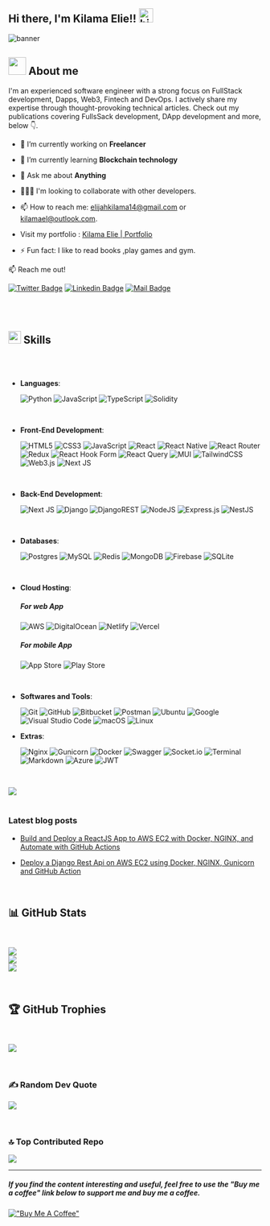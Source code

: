 ## Hi there, I'm Kilama Elie!! <img src="https://user-images.githubusercontent.com/1303154/88677602-1635ba80-d120-11ea-84d8-d263ba5fc3c0.gif" width="28px" alt="hi">
![banner](https://res.cloudinary.com/dwz5lx2k7/image/upload/v1702919814/portfolio/Kilama_Banner_Linkedin_banner_rpf550.webp)

## <img src="https://media.giphy.com/media/iY8CRBdQXODJSCERIr/giphy.gif" width="35"><b> About me </b>
I'm an experienced software engineer with a strong focus on FullStack development, Dapps, Web3, Fintech and DevOps.
I actively share my expertise through thought-provoking technical articles. Check out my publications covering FullsSack development, DApp development and more, below 👇.

- 🔭 I’m currently working on **Freelancer**

- 🌱 I’m currently learning **Blockchain technology**

- 💬 Ask me about **Anything**

- 👨🏿‍💻 I'm looking to collaborate with other developers.

- 📫 How to reach me: elijahkilama14@gmail.com  or kilamael@outlook.com.
 
-  Visit my portfolio : [Kilama Elie | Portfolio ](https://kilamaelie.com)

- ⚡ Fun fact: I like to read books ,play games and gym.

:mailbox: Reach me out!

[![Twitter Badge](https://img.shields.io/badge/-@kilamaelie-1ca0f1?style=flat&labelColor=1ca0f1&logo=twitter&logoColor=white&link=https://twitter.com/kilamaelie)](https://twitter.com/kilamaelie) [![Linkedin Badge](https://img.shields.io/badge/-kilamaelie-0e76a8?style=flat&labelColor=0e76a8&logo=linkedin&logoColor=white)](https://www.linkedin.com/in/kilamaelie/)  [![Mail Badge](https://img.shields.io/badge/-elijahkilama-c0392b?style=flat&labelColor=c0392b&logo=gmail&logoColor=white)](mailto:elijahkilama14@gmail.com)

<br>
<br>

  
## <img src="https://media2.giphy.com/media/QssGEmpkyEOhBCb7e1/giphy.gif?cid=ecf05e47a0n3gi1bfqntqmob8g9aid1oyj2wr3ds3mg700bl&rid=giphy.gif" width ="25"> <b>Skills</b>

<br>
<br>

<p align="center">

- **Languages**:
  
   ![Python](https://img.shields.io/badge/Python%20-%2314354C.svg?style=for-the-badge&logo=python&logoColor=white)
   ![JavaScript](https://img.shields.io/badge/javascript-%23323330.svg?style=for-the-badge&logo=javascript&logoColor=%23F7DF1E)
   ![TypeScript](https://img.shields.io/badge/typescript-%23007ACC.svg?style=for-the-badge&logo=typescript&logoColor=white)
   ![Solidity](https://img.shields.io/badge/Solidity-%23363636.svg?style=for-the-badge&logo=solidity&logoColor=white)

<br> 

- **Front-End Development**:

  ![HTML5](https://img.shields.io/badge/HTML5%20-%23E34F26.svg?style=for-the-badge&logo=html5&logoColor=white)
  ![CSS3](https://img.shields.io/badge/CSS%20-%231572B6.svg?style=for-the-badge&logo=css3&logoColor=white)
  ![JavaScript](https://img.shields.io/badge/JavaScript%20-%23F7DF1E.svg?style=for-the-badge&logo=javascript&logoColor=black)
  ![React](https://img.shields.io/badge/react-%2320232a.svg?style=for-the-badge&logo=react&logoColor=%2361DAFB)
  ![React Native](https://img.shields.io/badge/react_native-%2320232a.svg?style=for-the-badge&logo=react&logoColor=%2361DAFB)
  ![React Router](https://img.shields.io/badge/React_Router-CA4245?style=for-the-badge&logo=react-router&logoColor=white)
  ![Redux](https://img.shields.io/badge/redux-%23593d88.svg?style=for-the-badge&logo=redux&logoColor=white)
  ![React Hook Form](https://img.shields.io/badge/React%20Hook%20Form-%23EC5990.svg?style=for-the-badge&logo=reacthookform&logoColor=white)
  ![React Query](https://img.shields.io/badge/-React%20Query-FF4154?style=for-the-badge&logo=react%20query&logoColor=white)
  ![MUI](https://img.shields.io/badge/MUI-%230081CB.svg?style=for-the-badge&logo=mui&logoColor=white)
  ![TailwindCSS](https://img.shields.io/badge/tailwindcss-%2338B2AC.svg?style=for-the-badge&logo=tailwind-css&logoColor=white)
  ![Web3.js](https://img.shields.io/badge/web3.js-F16822?style=for-the-badge&logo=web3.js&logoColor=white)
  ![Next JS](https://img.shields.io/badge/Next-black?style=for-the-badge&logo=next.js&logoColor=white)

  <br>

- **Back-End Development**:

  ![Next JS](https://img.shields.io/badge/Next-black?style=for-the-badge&logo=next.js&logoColor=white)
  ![Django](https://img.shields.io/badge/django-%23092E20.svg?style=for-the-badge&logo=django&logoColor=white)
  ![DjangoREST](https://img.shields.io/badge/DJANGO-REST-ff1709?style=for-the-badge&logo=django&logoColor=white&color=ff1709&labelColor=gray)
  ![NodeJS](https://img.shields.io/badge/node.js-6DA55F?style=for-the-badge&logo=node.js&logoColor=white)
  ![Express.js](https://img.shields.io/badge/express.js-%23404d59.svg?style=for-the-badge&logo=express&logoColor=%2361DAFB)
  ![NestJS](https://img.shields.io/badge/nestjs-%23E0234E.svg?style=for-the-badge&logo=nestjs&logoColor=white)

<br>

- **Databases**:

  ![Postgres](https://img.shields.io/badge/postgres-%23316192.svg?style=for-the-badge&logo=postgresql&logoColor=white)
  ![MySQL](https://img.shields.io/badge/mysql-%2300f.svg?style=for-the-badge&logo=mysql&logoColor=white)
  ![Redis](https://img.shields.io/badge/redis-%23DD0031.svg?style=for-the-badge&logo=redis&logoColor=white)
  ![MongoDB](https://img.shields.io/badge/MongoDB-%234ea94b.svg?style=for-the-badge&logo=mongodb&logoColor=white)
  ![Firebase](https://img.shields.io/badge/firebase-%23039BE5.svg?style=for-the-badge&logo=firebase)
  ![SQLite](https://img.shields.io/badge/sqlite-%2307405e.svg?style=for-the-badge&logo=sqlite&logoColor=white)

 <br>

- **Cloud Hosting**:

  ##### For web App
  ![AWS](https://img.shields.io/badge/AWS-%23FF9900.svg?style=for-the-badge&logo=amazon-aws&logoColor=white)
  ![DigitalOcean](https://img.shields.io/badge/DigitalOcean-%230167ff.svg?style=for-the-badge&logo=digitalOcean&logoColor=white)
  ![Netlify](https://img.shields.io/badge/netlify-%23000000.svg?style=for-the-badge&logo=netlify&logoColor=#00C7B7)
  ![Vercel](https://img.shields.io/badge/vercel-%23000000.svg?style=for-the-badge&logo=vercel&logoColor=white)
  
  ##### For mobile App
  
  ![App Store](https://img.shields.io/badge/App_Store-0D96F6?style=for-the-badge&logo=app-store&logoColor=white)
  ![Play Store](https://img.shields.io/badge/Google_Play-414141?style=for-the-badge&logo=google-play&logoColor=white)

<br>

- **Softwares and Tools**:

  ![Git](https://img.shields.io/badge/git-%23F05033.svg?style=for-the-badge&logo=git&logoColor=white)
  ![GitHub](https://img.shields.io/badge/github-%23121011.svg?style=for-the-badge&logo=github&logoColor=white)
  ![Bitbucket](https://img.shields.io/badge/bitbucket-%230047B3.svg?style=for-the-badge&logo=bitbucket&logoColor=white)
  ![Postman](https://img.shields.io/badge/Postman-FF6C37?style=for-the-badge&logo=postman&logoColor=white)
  ![Ubuntu](https://img.shields.io/badge/Ubuntu-E95420?style=for-the-badge&logo=ubuntu&logoColor=white)
  ![Google](https://img.shields.io/badge/google-%234285F4.svg?style=for-the-badge&logo=google&logoColor=white)
  ![Visual Studio Code](https://img.shields.io/badge/Visual%20Studio%20Code-0078d7.svg?style=for-the-badge&logo=visual-studio-code&logoColor=white)
  ![macOS](https://img.shields.io/badge/mac%20os-000000?style=for-the-badge&logo=macos&logoColor=F0F0F0)
  ![Linux](https://img.shields.io/badge/Linux-FCC624?style=for-the-badge&logo=linux&logoColor=black)

- **Extras**:

  ![Nginx](https://img.shields.io/badge/nginx-%23009639.svg?style=for-the-badge&logo=nginx&logoColor=white)
  ![Gunicorn](https://img.shields.io/badge/gunicorn-%298729.svg?style=for-the-badge&logo=gunicorn&logoColor=white)
  ![Docker](https://img.shields.io/badge/docker-%230db7ed.svg?style=for-the-badge&logo=docker&logoColor=white)
  ![Swagger](https://img.shields.io/badge/-Swagger-%23Clojure?style=for-the-badge&logo=swagger&logoColor=white)
  ![Socket.io](https://img.shields.io/badge/Socket.io-black?style=for-the-badge&logo=socket.io&badgeColor=010101)
  ![Terminal](https://img.shields.io/badge/Terminal-%23054020?style=for-the-badge&logo=gnu-bash&logoColor=white)
  ![Markdown](https://img.shields.io/badge/markdown-%23000000.svg?style=for-the-badge&logo=markdown&logoColor=white)
  ![Azure](https://img.shields.io/badge/azure-%230072C6.svg?style=for-the-badge&logo=azure-devops&logoColor=white)
  ![JWT](https://img.shields.io/badge/JWT-black?style=for-the-badge&logo=JSON%20web%20tokens)

<br>


<img src="https://user-images.githubusercontent.com/73097560/115834477-dbab4500-a447-11eb-908a-139a6edaec5c.gif"><br><br>


### Latest blog posts

- [Build and Deploy a ReactJS App to AWS EC2 with Docker, NGINX, and Automate with GitHub Actions](https://medium.com/@kilamaelie/build-and-deploy-a-reactjs-app-to-aws-ec2-with-docker-nginx-and-automate-with-github-actions-d8c57fb47967)

- [Deploy a Django Rest Api on AWS EC2 using Docker, NGINX, Gunicorn and GitHub Action](https://medium.com/@kilamaelie/deploy-a-django-rest-api-on-aws-ec2-using-docker-nginx-gunicorn-and-github-action-1d3b41f3bfdc)


<br>

##  📊 GitHub Stats

<br>

![](https://github-readme-stats.vercel.app/api?username=kilamaelie&theme=dracula&hide_border=false&include_all_commits=true&count_private=true)<br/>
![](https://github-readme-streak-stats.herokuapp.com/?user=kilamaelie&theme=dracula&hide_border=false)<br/>
![](https://github-readme-stats.vercel.app/api/top-langs/?username=kilamaelie&theme=dracula&hide_border=false&include_all_commits=true&count_private=true&layout=compact)

<br>

##  🏆 GitHub Trophies

<br>

![](https://github-profile-trophy.vercel.app/?username=kilamaelie&theme=radical&no-frame=false&no-bg=true&margin-w=4)

<br>

###  ✍️ Random Dev Quote

![](https://quotes-github-readme.vercel.app/api?type=horizontal&theme=radical)

<br>

### 🔝 Top Contributed Repo

![](https://github-contributor-stats.vercel.app/api?username=kilamaelie&limit=5&theme=dark&combine_all_yearly_contributions=true)

---

  
##### If you find the content interesting and useful, feel free to use the "Buy me a coffee" link below to support me and buy me a coffee.
[!["Buy Me A Coffee"](https://www.buymeacoffee.com/assets/img/custom_images/orange_img.png)](https://www.buymeacoffee.com/kilamaelie)

</p>


